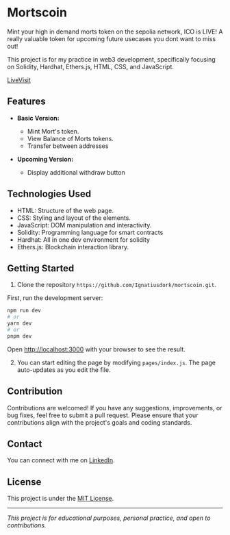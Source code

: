 # Mortscoin

Mint your high in demand morts token on the sepolia network, ICO is LIVE! A really valuable token for upcoming future usecases you dont want to miss out!

This project is for my practice in web3 development, specifically focusing on Solidity, Hardhat, Ethers.js, HTML, CSS, and JavaScript.

[LiveVisit](https://mortscoin.vercel.app/)

## Features

- **Basic Version:**
  - Mint Mort's token.
  - View Balance of Morts tokens.
  - Transfer between addresses

- **Upcoming Version:**
  - Display additional withdraw button
## Technologies Used

- HTML: Structure of the web page.
- CSS: Styling and layout of the elements.
- JavaScript: DOM manipulation and interactivity.
- Solidity: Programming language for smart contracts
- Hardhat: All in one dev environment for solidity
- Ethers.js: Blockchain interaction library.

## Getting Started

1. Clone the repository `https://github.com/Ignatiusdork/mortscoin.git`.

First, run the development server:

```bash
npm run dev
# or
yarn dev
# or
pnpm dev
```

Open [http://localhost:3000](http://localhost:3000) with your browser to see the result.

2. You can start editing the page by modifying `pages/index.js`. The page auto-updates as you edit the file.

## Contribution

Contributions are welcomed! If you have any suggestions, improvements, or bug fixes, feel free to submit a pull request. Please ensure that your contributions align with the project's goals and coding standards.

## Contact

You can connect with me on [LinkedIn](https://www.linkedin.com/in/abas-ignatius-332799254/).

## License

This project is under the [MIT License](LICENSE).

---

*This project is for educational purposes, personal practice, and open to contributions.*